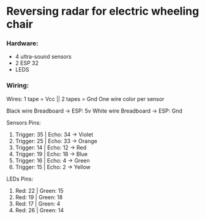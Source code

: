 # Reversing radar for electric wheeling chair

### Hardware:
- 4 ultra-sound sensors
- 2 ESP 32
- LEDS

### Wiring:

Wires: 1 tape = Vcc || 2 tapes = Gnd
One wire color per sensor

Black wire Breadboard -> ESP: 5v
White wire Breadboard -> ESP: Gnd

Sensors Pins:

1) Trigger: 35 | Echo: 34 -> Violet
2) Trigger: 25 | Echo: 33 -> Orange
3) Trigger: 14 | Echo: 12 -> Red
4) Trigger: 19 | Echo: 18 -> Blue
5) Trigger: 16 | Echo: 4 -> Green
6) Trigger: 15 | Echo: 2 -> Yellow

LEDs Pins:
1) Red: 22 | Green: 15
2) Red: 19 | Green: 18
3) Red: 17 | Green: 4
4) Red: 26 | Green: 14